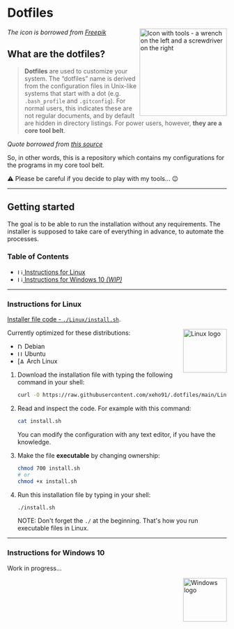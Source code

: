 # Dotfiles

<img alt="Icon with tools - a wrench on the left and a screwdriver on the right"
     height="200"
     align="right"
     src="https://www.flaticon.com/svg/static/icons/svg/682/682028.svg"
/>
_The icon is borrowed from [Freepik](http://www.freepik.com/)_

## What are the dotfiles?

> **Dotfiles** are used to customize your system.
> The “dotfiles” name is derived from the configuration files in Unix-like
> systems that start with a dot (e.g. `.bash_profile` and `.gitconfig`).
> For normal users, this indicates these are not regular documents,
> and by default are hidden in directory listings.
> For power users, however, **they are a core tool belt**.

_Quote borrowed from [this source]_

[this source]: https://medium.com/@webprolific/getting-started-with-dotfiles-43c3602fd789

So, in other words, this is a repository which contains my configurations for
the programs in my core tool belt.

:warning: Please be careful if you decide to play with my tools… :wink:

---

## Getting started

The goal is to be able to run the installation without any requirements.
The installer is supposed to take care of everything in advance,
to automate the processes.

### Table of Contents

- [<img alt="Linux logo" height="12"
        src="https://upload.wikimedia.org/wikipedia/commons/3/3c/TuxFlat.svg"
  /> Instructions for Linux](#instructions-for-linux)
- [<img alt="Linux logo" height="12"
        src="https://upload.wikimedia.org/wikipedia/commons/4/48/Windows_logo_-_2012_%28dark_blue%29.svg"
  /> Instructions for Windows 10 _(WIP)_](#instructions-for-windows-10)

---

### Instructions for Linux

[Installer file code - `./Linux/install.sh`](./Linux/install.sh).

<img alt="Linux logo"
     height="100"
     align="right"
     src="https://upload.wikimedia.org/wikipedia/commons/3/3c/TuxFlat.svg"
/>

Currently optimized for these distributions:

- <img alt="Debian logo" height="12"
       src="https://www.debian.org/logos/openlogo-nd.svg"
  /> Debian
- <img alt="Ubuntu logo" height="12"
       src="https://upload.wikimedia.org/wikipedia/commons/a/ab/Logo-ubuntu_cof-orange-hex.svg"
  /> Ubuntu
- [<img alt="ArchLinux logo" height="12"
        src="https://upload.wikimedia.org/wikipedia/commons/a/a5/Archlinux-icon-crystal-64.svg"
  /> Arch Linux

1. Download the installation file with typing the following command in your
   shell:

   ```sh
   curl -O https://raw.githubusercontent.com/xeho91/.dotfiles/main/Linux/install.sh
   ```

2. Read and inspect the code. For example with this command:

   ```sh
   cat install.sh
   ```

   You can modify the configuration with any text editor, if you have the
   knowledge.

3. Make the file **executable** by changing ownership:

   ```sh
   chmod 700 install.sh
   # or
   chmod +x install.sh
   ```

4. Run this installation file by typing in your shell:

   ```sh
   ./install.sh
   ```

   NOTE: Don't forget the `./` at the beginning. That's how you run executable
   files in Linux.

---

### Instructions for Windows 10

Work in progress…

<img alt="Windows logo"
     height="100"
     align="right"
     src="https://upload.wikimedia.org/wikipedia/commons/4/48/Windows_logo_-_2012_%28dark_blue%29.svg"
/>
